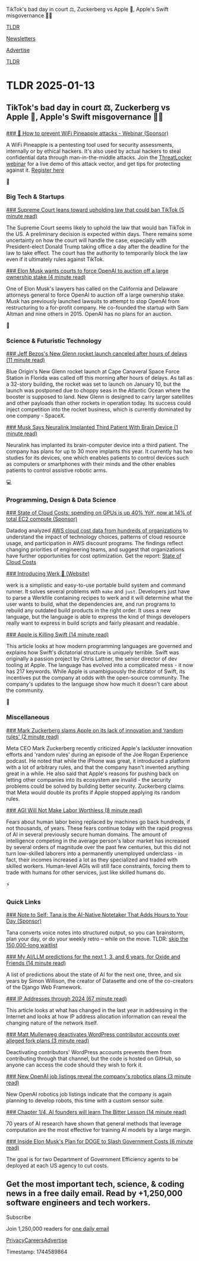TikTok's bad day in court ⚖️, Zuckerberg vs Apple 📱, Apple's Swift misgovernance 👨‍💻

[TLDR](/)

[Newsletters](/newsletters)

[Advertise](https://advertise.tldr.tech/)

[TLDR](/)

# TLDR 2025-01-13

## TikTok's bad day in court ⚖️, Zuckerberg vs Apple 📱, Apple's Swift misgovernance 👨‍💻

### 

[### 🍍 How to prevent WiFi Pineapple attacks - Webinar (Sponsor)](https://www.threatlocker.com/webinars/how-to-prevent-wifi-pineapple-attacks?utm_source=tldr&amp;utm_medium=sponsor&amp;utm_campaign=pineapple_webinar_q1_25&amp;utm_content=pineapple_webinar&amp;utm_term=newsletter)

A WiFi Pineapple is a pentesting tool used for security assessments, internally or by ethical hackers. It's also used by actual hackers to steal confidential data through man-in-the-middle attacks. Join the [ThreatLocker webinar](https://www.threatlocker.com/webinars/how-to-prevent-wifi-pineapple-attacks?utm_source=tldr&utm_medium=sponsor&utm_campaign=pineapple_webinar_q1_25&utm_content=pineapple_webinar&utm_term=newsletter) for a live demo of this attack vector, and get tips for protecting against it. [Register here](https://www.threatlocker.com/webinars/how-to-prevent-wifi-pineapple-attacks?utm_source=tldr&utm_medium=sponsor&utm_campaign=pineapple_webinar_q1_25&utm_content=pineapple_webinar&utm_term=newsletter)

📱

### Big Tech & Startups

[### Supreme Court leans toward upholding law that could ban TikTok (5 minute read)](https://www.nbcnews.com/politics/supreme-court/supreme-court-tiktok-ban-bytedance-china-biden-administration-rcna186971?utm_source=tldrnewsletter)

The Supreme Court seems likely to uphold the law that would ban TikTok in the US. A preliminary decision is expected within days. There remains some uncertainty on how the court will handle the case, especially with President-elect Donald Trump taking office a day after the deadline for the law to take effect. The court has the authority to temporarily block the law even if it ultimately rules against TikTok.

[### Elon Musk wants courts to force OpenAI to auction off a large ownership stake (4 minute read)](https://arstechnica.com/ai/2025/01/elon-musk-wants-openai-to-auction-off-a-large-ownership-stake/?utm_source=tldrnewsletter)

One of Elon Musk's lawyers has called on the California and Delaware attorneys general to force OpenAI to auction off a large ownership stake. Musk has previously launched lawsuits to attempt to stop OpenAI from restructuring to a for-profit company. He co-founded the startup with Sam Altman and nine others in 2015. OpenAI has no plans for an auction.

🚀

### Science & Futuristic Technology

[### Jeff Bezos's New Glenn rocket launch canceled after hours of delays (11 minute read)](https://www.nytimes.com/2025/01/11/science/blue-origin-jeff-bezos-new-glenn-launch.html?unlocked_article_code=1.ok4.CmLY.Y9hwgz35FkDx&amp;smid=url-share&amp;utm_source=tldrnewsletter)

Blue Origin's New Glenn rocket launch at Cape Canaveral Space Force Station in Florida was called off this morning after hours of delays. As tall as a 32-story building, the rocket was set to launch on January 10, but the launch was postponed due to choppy seas in the Atlantic Ocean where the booster is supposed to land. New Glenn is designed to carry larger satellites and other payloads than other rockets in operation today. Its success could inject competition into the rocket business, which is currently dominated by one company - SpaceX.

[### Musk Says Neuralink Implanted Third Patient With Brain Device (1 minute read)](https://finance.yahoo.com/news/musk-says-neuralink-implanted-third-031816783.html?utm_source=tldrnewsletter)

Neuralink has implanted its brain-computer device into a third patient. The company has plans for up to 30 more implants this year. It currently has two studies for its devices, one which enables patients to control devices such as computers or smartphones with their minds and the other enables patients to control assistive robotic arms.

💻

### Programming, Design & Data Science

[### State of Cloud Costs: spending on GPUs is up 40% YoY, now at 14% of total EC2 compute (Sponsor)](https://www.datadoghq.com/resources/state-of-cloud-costs-2024/?utm_source=tldrnewsletter&amp;utm_medium=newsletter&amp;utm_campaign=dg-cloudcostmgmt-ww-state-of-cloudcosts-tldr)

Datadog analyzed [AWS cloud cost data from hundreds of organizations](https://www.datadoghq.com/resources/state-of-cloud-costs-2024/?utm_source=tldrnewsletter&utm_medium=newsletter&utm_campaign=dg-cloudcostmgmt-ww-state-of-cloudcosts-tldr) to understand the impact of technology choices, patterns of cloud resource usage, and participation in AWS discount programs. The findings reflect changing priorities of engineering teams, and suggest that organizations have further opportunities for cost optimization. Get the report: [State of Cloud Costs](https://www.datadoghq.com/resources/state-of-cloud-costs-2024/?utm_source=tldrnewsletter&utm_medium=newsletter&utm_campaign=dg-cloudcostmgmt-ww-state-of-cloudcosts-tldr)

[### Introducing Werk 💅 (Website)](https://simonask.github.io/introducing-werk/?utm_source=tldrnewsletter)

werk is a simplistic and easy-to-use portable build system and command runner. It solves several problems with `make` and `just`. Developers just have to parse a Werkfile containing recipes to werk and it will determine what the user wants to build, what the dependencies are, and run programs to rebuild any outdated build products in the right order. It uses a new language, but the language is able to express the kind of things developers really want to express in build scripts and fairly pleasant and readable.

[### Apple is Killing Swift (14 minute read)](https://blog.jacobstechtavern.com/p/apple-is-killing-swift?utm_source=tldrnewsletter)

This article looks at how modern programming languages are governed and explains how Swift's dictatorial structure is uniquely terrible. Swift was originally a passion project by Chris Lattner, the senior director of dev tooling at Apple. The language has evolved into a complicated mess - it now has 217 keywords. While Apple is unambiguously the dictator of Swift, its incentives put the company at odds with the open-source community. The company's updates to the language show how much it doesn't care about the community.

🎁

### Miscellaneous

[### Mark Zuckerberg slams Apple on its lack of innovation and ‘random rules' (2 minute read)](https://www.cnbc.com/2025/01/11/mark-zuckerberg-slams-apple-on-its-lack-of-innovation-and-random-rules.html?utm_source=tldrnewsletter)

Meta CEO Mark Zuckerberg recently criticized Apple's lackluster innovation efforts and 'random rules' during an episode of the Joe Rogan Experience podcast. He noted that while the iPhone was great, it introduced a platform with a lot of arbitrary rules, and that the company hasn't invented anything great in a while. He also said that Apple's reasons for pushing back on letting other companies into its ecosystem are invalid - the security problems could be solved by building better security. Zuckerberg claims that Meta would double its profits if Apple stopped applying its random rules.

[### AGI Will Not Make Labor Worthless (8 minute read)](https://www.lesswrong.com/posts/5Sq3XBcRmd8ereHgo/agi-will-not-make-labor-worthless?utm_source=tldrnewsletter)

Fears about human labor being replaced by machines go back hundreds, if not thousands, of years. These fears continue today with the rapid progress of AI in several previously secure human domains. The amount of intelligence competing in the average person's labor market has increased by several orders of magnitude over the past few centuries, but this did not turn low-skilled laborers into a permanently unemployed underclass - in fact, their incomes increased a lot as they specialized and traded with skilled workers. Human-level AGIs will still face constraints, forcing them to trade with humans for other services, just like skilled humans do.

⚡

### Quick Links

[### Note to Self: Tana is the AI-Native Notetaker That Adds Hours to Your Day (Sponsor)](https://tana.inc/tldr-early-access?utm_source=newsletter&amp;utm_medium=email&amp;utm_campaign=tldr_newsletter&amp;utm_content=secondary_jan)

Tana converts voice notes into structured output, so you can brainstorm, plan your day, or do your weekly retro – while on the move. TLDR: [skip the 150,000-long waitlist](https://tana.inc/tldr-early-access?utm_source=newsletter&utm_medium=email&utm_campaign=tldr_newsletter&utm_content=secondary_jan)

[### My AI/LLM predictions for the next 1, 3, and 6 years, for Oxide and Friends (14 minute read)](https://simonwillison.net/2025/Jan/10/ai-predictions/?utm_source=tldrnewsletter)

A list of predictions about the state of AI for the next one, three, and six years by Simon Willison, the creator of Datasette and one of the co-creators of the Django Web Framework.

[### IP Addresses through 2024 (67 minute read)](https://www.potaroo.net/ispcol/2025-01/addr2024.html?utm_source=tldrnewsletter)

This article looks at what has changed in the last year in addressing in the Internet and looks at how IP address allocation information can reveal the changing nature of the network itself.

[### Matt Mullenweg deactivates WordPress contributor accounts over alleged fork plans (3 minute read)](https://techcrunch.com/2025/01/11/matt-mullenweg-deactivates-wordpress-accounts-of-contributors-planning-a-fork/?utm_source=tldrnewsletter)

Deactivating contributors' WordPress accounts prevents them from contributing through that channel, but the code is hosted on GitHub, so anyone can access the code should they wish to fork it.

[### New OpenAI job listings reveal the company's robotics plans (3 minute read)](https://techcrunch.com/2025/01/10/new-openai-job-listings-reveal-its-robotics-plans/?utm_source=tldrnewsletter)

New OpenAI robotics job listings indicate that the company is again planning to develop robots, this time with a custom sensor suite.

[### Chapter 1/4, AI founders will learn The Bitter Lesson (14 minute read)](https://lukaspetersson.com/blog/2025/bitter-vertical/?utm_source=tldrnewsletter)

70 years of AI research have shown that general methods that leverage computation are the most effective for training AI models by a large margin.

[### Inside Elon Musk's Plan for DOGE to Slash Government Costs (6 minute read)](https://www.nytimes.com/2025/01/12/us/politics/elon-musk-doge-government-trump.html?unlocked_article_code=1.ok4.BbLl.H23qKY0qzlAa&amp;smid=url-share&amp;utm_source=tldrnewsletter)

The goal is for two Department of Government Efficiency agents to be deployed at each US agency to cut costs.

## Get the most important tech, science, & coding news in a free daily email. Read by +1,250,000 software engineers and tech workers.

Subscribe

Join 1,250,000 readers for [one daily email](/api/latest/tech)

[Privacy](/privacy)[Careers](https://jobs.ashbyhq.com/tldr.tech)[Advertise](/tech/advertise)

Timestamp: 1744589864